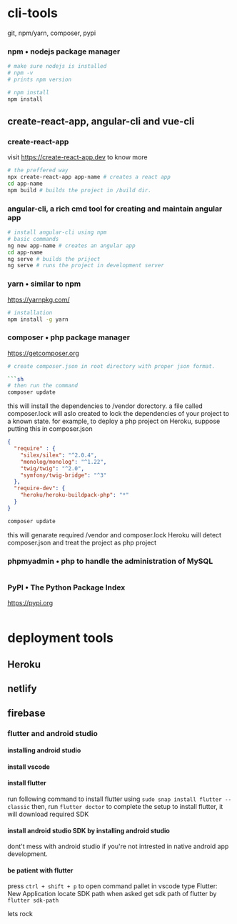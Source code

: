 # cli-tools

git, npm/yarn, composer, pypi

### npm • nodejs package manager
```sh
# make sure nodejs is installed
# npm -v
# prints npm version

# npm install 
npm install 
```


##  create-react-app, angular-cli and vue-cli
### create-react-app 
visit https://create-react-app.dev to know  more
```sh
# the preffered way
npx create-react-app app-name # creates a react app
cd app-name
npm build # builds the project in /build dir.
```

### angular-cli, a rich cmd tool for creating and maintain angular app
```sh
# install angular-cli using npm
# basic commands
ng new app-name # creates an angular app
cd app-name
ng serve # builds the priject
ng serve # runs the project in development server
```





### yarn • similar to npm
https://yarnpkg.com/

```bash
# installation
npm install -g yarn
```

### composer • php package manager
https://getcomposer.org
```sh
# create composer.json in root directory with proper json format.

```sh
# then run the command 
composer update
```
this will install the dependencies to /vendor dorectory. a file called composer.lock will aslo created to lock the dependencies of your project to a known state. 
for example, to deploy a php project on Heroku, suppose putting this in composer.json
```json
{
  "require" : {
    "silex/silex": "^2.0.4",
    "monolog/monolog": "^1.22",
    "twig/twig": "^2.0",
    "symfony/twig-bridge": "^3"
  },
  "require-dev": {
    "heroku/heroku-buildpack-php": "*"
  }
}
```
```sh
composer update
```
this will genarate required /vendor and composer.lock
Heroku will detect composer.json and treat the project as php project



### phpmyadmin • php to handle the administration of MySQL
```

```



### PyPI • The Python Package Index 
https://pypi.org
```
```






# deployment tools
## Heroku
## netlify
## firebase


### flutter and android studio
#### installing android studio
#### install vscode
#### install flutter
run following command to install flutter  using ```sudo snap install flutter --classic```
then, run ```flutter doctor``` to complete the setup to install flutter, it will download required SDK
#### install android studio SDK by installing android studio
dont't mess with android studio if you're not intrested in native android app development.

#### be patient with flutter
press ```ctrl + shift + p``` to open command pallet in vscode
type Flutter: New Application
locate SDK path when asked
get sdk path of flutter by ```flutter sdk-path```

lets rock 





